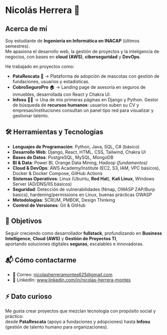 # Nicolás Herrera 👋

## Acerca de mí
Soy estudiante de **Ingeniería en Informática en INACAP** (últimos semestres).  
Me apasiona el desarrollo web, la gestión de proyectos y la inteligencia de negocios, con bases en **cloud (AWS)**, **ciberseguridad** y **DevOps**.

He trabajado en proyectos como:  
- **PataRescata** 🐾 → Plataforma de adopción de mascotas con gestión de fundaciones, usuarios y estadísticas.  
- **CobroSeguroPro** 🏠 → Landing page de asesoría en seguros de inmuebles, desarrollada con React y Chakra UI.  
- **Infosu** 👨‍💼 → Una de mis primeras páginas en Django y Python. Gestor de búsqueda de **recursos humanos**: usuarios suben su CV y empresas/instituciones consultan un panel tipo red para visualizar y gestionar talento.

## 🛠️ Herramientas y Tecnologías
- **Lenguajes de Programación**: Python, Java, SQL, C# (básico)  
- **Desarrollo Web**: Django, React, HTML, CSS, Tailwind, Chakra UI  
- **Bases de Datos**: PostgreSQL, MySQL, MongoDB  
- **BI & Data**: Power BI, Orange Data Mining, *Hadoop (fundamentos)*  
- **Cloud & DevOps**: AWS Academy/Institute (EC2, S3, IAM, VPC básicos), Docker & Docker Compose, GitHub Actions  
- **Sistemas Operativos**: Linux (Ubuntu, **Red Hat**), **Kali Linux**, Windows Server (AD/DNS/IIS básicos)  
- **Seguridad**: Detección de vulnerabilidades (Nmap, OWASP ZAP/Burp basics), hardening/permissions en Linux, buenas prácticas OWASP  
- **Metodologías**: SCRUM, PMBOK, Design Thinking  
- **Control de Versiones**: Git & GitHub

## 🎯 Objetivos
Seguir creciendo como desarrollador **fullstack**, profundizando en **Business Intelligence**, **Cloud (AWS)** y **Gestión de Proyectos TI**,  
aportando soluciones digitales **seguras**, escalables e innovadoras.

## 📬 Cómo contactarme
- 📧 Correo: nicolasherreramontes625@gmail.com  
- 💼 LinkedIn: www.linkedin.com/in/nicolas-herrera-montes

## ⚡ Dato curioso
Me gusta crear proyectos que mezclan tecnología con propósito social y práctico:  
desde **PataRescata** (apoyo a fundaciones y adopciones) hasta **Infosu** (gestión de talento humano para organizaciones).


<!--
**Nicolas-Lester/Nicolas-Lester** is a ✨ _special_ ✨ repository because its `README.md` (this file) appears on your GitHub profile.

Here are some ideas to get you started:

- 🔭 I’m currently working on ...
- 🌱 I’m currently learning ...
- 👯 I’m looking to collaborate on ...
- 🤔 I’m looking for help with ...
- 💬 Ask me about ...
- 📫 How to reach me: ...
- 😄 Pronouns: ...
- ⚡ Fun fact: ...
-->
